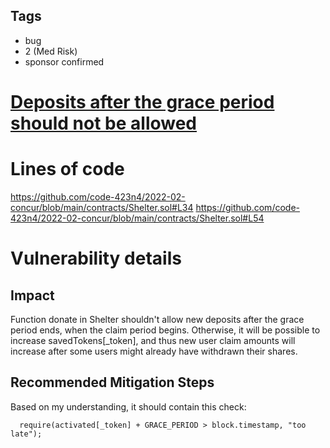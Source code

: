 ## Tags

- bug
- 2 (Med Risk)
- sponsor confirmed

# [Deposits after the grace period should not be allowed](https://github.com/code-423n4/2022-02-concur-findings/issues/251) 

# Lines of code

https://github.com/code-423n4/2022-02-concur/blob/main/contracts/Shelter.sol#L34
https://github.com/code-423n4/2022-02-concur/blob/main/contracts/Shelter.sol#L54


# Vulnerability details

## Impact
Function donate in Shelter shouldn't allow new deposits after the grace period ends, when the claim period begins. 
Otherwise, it will be possible to increase savedTokens[_token], and thus new user claim amounts will increase after some users might already have withdrawn their shares.

## Recommended Mitigation Steps
Based on my understanding, it should contain this check:
```solidity
  require(activated[_token] + GRACE_PERIOD > block.timestamp, "too late");
```

